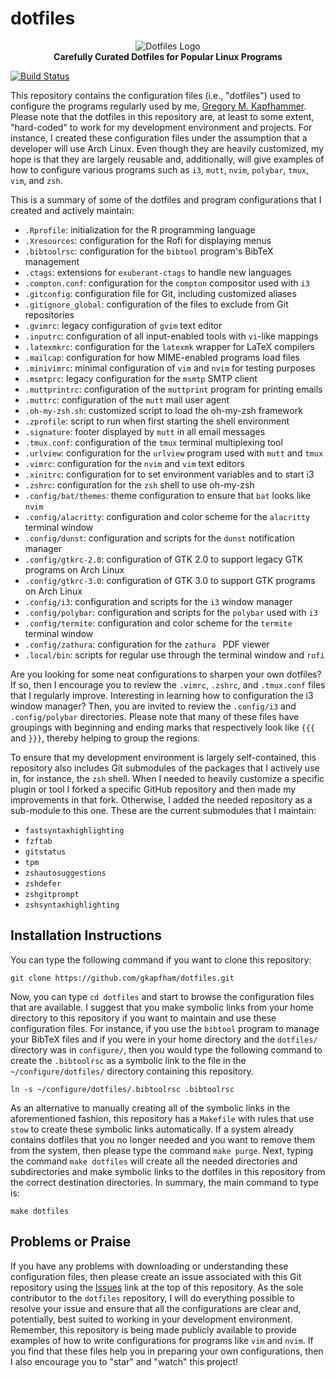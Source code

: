 # dotfiles

<p align="center">
<img src="https://raw.githubusercontent.com/gkapfham/dotfiles/master/.github/dotfiles-logo.jpeg" alt="Dotfiles Logo"</img>
<br>
<b>
Carefully Curated Dotfiles for Popular Linux Programs
</b>
</p>

[![Build Status](https://travis-ci.org/gkapfham/dotfiles.svg?branch=master)](https://travis-ci.org/gkapfham/dotfiles)

This repository contains the configuration files (i.e., "dotfiles") used to
configure the programs regularly used by me, [Gregory M.
Kapfhammer](https://www.gregorykapfhammer.com/). Please note that the dotfiles
in this repository are, at least to some extent, "hard-coded" to work for my
development environment and projects. For instance, I created these
configuration files under the assumption that a developer will use Arch Linux.
Even though they are heavily customized, my hope is that they are largely
reusable and, additionally, will give examples of how to configure various
programs such as `i3`, `mutt`, `nvim`, `polybar`, `tmux`, `vim`, and `zsh`.

This is a summary of some of the dotfiles and program configurations that I
created and actively maintain:

- `.Rprofile`: initialization for the R programming language
- `.Xresources`: configuration for the Rofi for displaying menus
- `.bibtoolrsc`: configuration for the `bibtool` program's BibTeX management
- `.ctags`: extensions for `exuberant-ctags` to handle new languages
- `.compton.conf`: configuration for the `compton` compositor used with `i3`
- `.gitconfig`: configuration file for Git, including customized aliases
- `.gitignore_global`: configuration of the files to exclude from Git repositories
- `.gvimrc`: legacy configuration of `gvim` text editor
- `.inputrc`: configuration of all input-enabled tools with `vi`-like mappings
- `.latexmkrc`: configuration for the `latexmk` wrapper for LaTeX compilers
- `.mailcap`: configuration for how MIME-enabled programs load files
- `.minivimrc`: minimal configuration of `vim` and `nvim` for testing purposes
- `.msmtprc`: legacy configuration for the `msmtp` SMTP client
- `.muttprintrc`: configuration of the `muttprint` program for printing emails
- `.muttrc`: configuration of the `mutt` mail user agent
- `.oh-my-zsh.sh`: customized script to load the oh-my-zsh framework
- `.zprofile`: script to run when first starting the shell environment
- `.signature`: footer displayed by `mutt` in all email messages
- `.tmux.conf`: configuration of the `tmux` terminal multiplexing tool
- `.urlview`: configuration for the `urlview` program used with `mutt` and `tmux`
- `.vimrc`: configuration for the `nvim` and `vim` text editors
- `.xinitrc`: configuration for to set environment variables and to start i3
- `.zshrc`: configuration for the `zsh` shell to use oh-my-zsh
- `.config/bat/themes`: theme configuration to ensure that `bat` looks like `nvim`
- `.config/alacritty`: configuration and color scheme for the `alacritty` terminal window
- `.config/dunst`: configuration and scripts for the `dunst` notification manager
- `.config/gtkrc-2.0`: configuration of GTK 2.0 to support legacy GTK programs on Arch Linux
- `.config/gtkrc-3.0`: configuration of GTK 3.0 to support GTK programs on Arch Linux
- `.config/i3`: configuration and scripts for the `i3` window manager
- `.config/polybar`: configuration and scripts for the `polybar` used with `i3`
- `.config/termite`: configuration and color scheme for the `termite` terminal window
- `.config/zathura`: configuration for the `zathura ` PDF viewer
- `.local/bin`: scripts for regular use through the terminal window and `rofi`

Are you looking for some neat configurations to sharpen your own dotfiles? If
so, then I encourage you to review the `.vimrc`, `.zshrc`, and `.tmux.conf`
files that I regularly improve. Interesting in learning how to configuration the
i3 window manager? Then, you are invited to review the `.config/i3` and
`.config/polybar` directories. Please note that many of these files have
groupings with beginning and ending marks that respectively look like `{{{` and
`}}}`, thereby helping to group the regions.

To ensure that my development environment is largely self-contained, this
repository also includes Git submodules of the packages that I actively use in,
for instance, the `zsh` shell. When I needed to heavily customize a specific
plugin or tool I forked a specific GitHub repository and then made my
improvements in that fork. Otherwise, I added the needed repository as a
sub-module to this one. These are the current submodules that I maintain:

- `fastsyntaxhighlighting`
- `fzftab`
- `gitstatus`
- `tpm`
- `zshautosuggestions`
- `zshdefer`
- `zshgitprompt`
- `zshsyntaxhighlighting`

## Installation Instructions

You can type the following command if you want to clone this repository:

```shell
git clone https://github.com/gkapfham/dotfiles.git
```

Now, you can type `cd dotfiles` and start to browse the configuration files that
are available. I suggest that you make symbolic links from your home directory
to this repository if you want to maintain and use these configuration files.
For instance, if you use the `bibtool` program to manage your BibTeX files and
if you were in your home directory and the `dotfiles/` directory was in
`configure/`, then you would type the following command to create the
`.bibtoolrsc` as a symbolic link to the file in the `~/configure/dotfiles/`
directory containing this repository.

```shell
ln -s ~/configure/dotfiles/.bibtoolrsc .bibtoolrsc
```

As an alternative to manually creating all of the symbolic links in the
aforementioned fashion, this repository has a `Makefile` with rules that use
`stow` to create these symbolic links automatically. If a system already
contains dotfiles that you no longer needed and you want to remove them from the
system, then please type the command `make purge`. Next, typing the command
`make dotfiles` will create all the needed directories and subdirectories and
make symbolic links to the dotfiles in this repository from the correct
destination directories. In summary, the main command to type is:

```shell
make dotfiles
```

## Problems or Praise

If you have any problems with downloading or understanding these configuration
files, then please create an issue associated with this Git repository using
the [Issues](https://github.com/gkapfham/dotfiles/issues) link at the top of
this repository. As the sole contributor to the `dotfiles` repository, I will
do everything possible to resolve your issue and ensure that all the
configurations are clear and, potentially, best suited to working in your
development environment. Remember, this repository is being made publicly
available to provide examples of how to write configurations for programs
like `vim` and `nvim`. If you find that these files help you in preparing
your own configurations, then I also encourage you to "star" and "watch" this
project!
